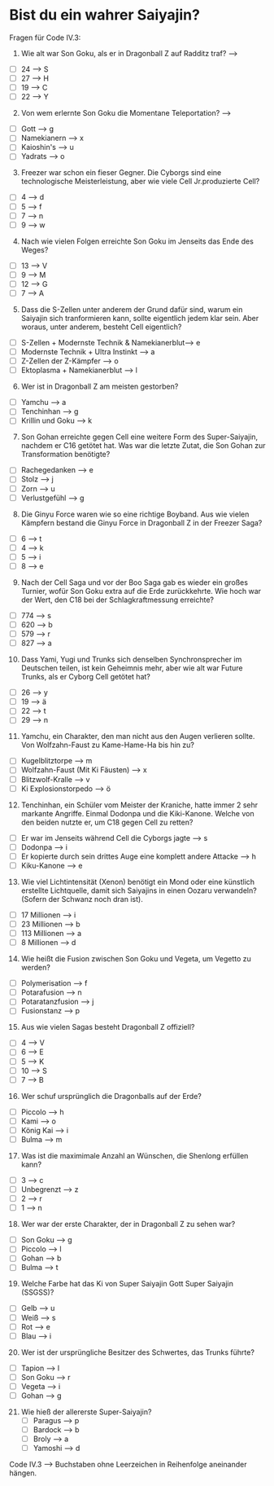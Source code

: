 <h1> Bist du ein wahrer Saiyajin? </h1>

Fragen für Code IV.3:
1. Wie alt war Son Goku, als er in Dragonball Z auf Radditz traf? -->
- [ ] 24 --> S
- [ ] 27 --> H
- [ ] 19 --> C
- [ ] 22 --> Y
2. Von wem erlernte Son Goku die Momentane Teleportation? -->
- [ ] Gott --> g
- [ ] Namekianern --> x
- [ ] Kaioshin's --> u
- [ ] Yadrats --> o
3. Freezer war schon ein fieser Gegner. Die Cyborgs sind eine technologische Meisterleistung, aber wie viele Cell Jr.produzierte Cell?
- [ ] 4 --> d
- [ ] 5 --> f
- [ ] 7 --> n
- [ ] 9 --> w
4. Nach wie vielen Folgen erreichte Son Goku im Jenseits das Ende des Weges?
- [ ] 13 --> V
- [ ] 9 --> M
- [ ] 12 --> G
- [ ] 7 --> A
5. Dass die S-Zellen unter anderem der Grund dafür sind, warum ein Saiyajin sich tranformieren kann, sollte eigentlich jedem klar sein. Aber woraus, unter anderem, besteht Cell eigentlich?
- [ ] S-Zellen + Modernste Technik & Namekianerblut--> e
- [ ] Modernste Technik + Ultra Instinkt --> a
- [ ] Z-Zellen der Z-Kämpfer --> o
- [ ] Ektoplasma + Namekianerblut --> l
6. Wer ist in Dragonball Z am meisten gestorben?
- [ ] Yamchu --> a
- [ ] Tenchinhan --> g
- [ ] Krillin und Goku --> k
7. Son Gohan erreichte gegen Cell eine weitere Form des Super-Saiyajin, nachdem er C16 getötet hat. Was war die letzte Zutat, die Son Gohan zur Transformation benötigte?
- [ ] Rachegedanken --> e 
- [ ] Stolz --> j
- [ ] Zorn --> u
- [ ] Verlustgefühl --> g
8. Die Ginyu Force waren wie so eine richtige Boyband. Aus wie vielen Kämpfern bestand die Ginyu Force in Dragonball Z in der Freezer Saga?
- [ ] 6 --> t
- [ ] 4 --> k
- [ ] 5 --> i
- [ ] 8 --> e
9. Nach der Cell Saga und vor der Boo Saga gab es wieder ein großes Turnier, wofür Son Goku extra auf die Erde zurückkehrte. Wie hoch war der Wert, den C18 bei der Schlagkraftmessung erreichte?
- [ ] 774 --> s
- [ ] 620 --> b
- [ ] 579 --> r
- [ ] 827 --> a
10. Dass Yami, Yugi und Trunks sich denselben Synchronsprecher im Deutschen teilen, ist kein Geheimnis mehr, aber wie alt war Future Trunks, als er Cyborg Cell getötet hat?
- [ ] 26 --> y
- [ ] 19 --> ä
- [ ] 22 --> t
- [ ] 29 --> n
11. Yamchu, ein Charakter, den man nicht aus den Augen verlieren sollte. Von Wolfzahn-Faust zu Kame-Hame-Ha bis hin zu?
- [ ] Kugelblitztorpe --> m
- [ ] Wolfzahn-Faust (Mit Ki Fäusten) --> x
- [ ] Blitzwolf-Kralle --> v
- [ ] Ki Explosionstorpedo --> ö

12. Tenchinhan, ein Schüler vom Meister der Kraniche, hatte immer 2 sehr markante Angriffe. Einmal Dodonpa und die Kiki-Kanone. Welche von den beiden nutzte er, um C18 gegen Cell zu retten?
- [ ] Er war im Jenseits während Cell die Cyborgs jagte --> s
- [ ] Dodonpa --> i
- [ ] Er kopierte durch sein drittes Auge eine komplett andere Attacke --> h
- [ ] Kiku-Kanone --> e
13. Wie viel Lichtintensität (Xenon) benötigt ein Mond oder eine künstlich erstellte Lichtquelle, damit sich Saiyajins in einen Oozaru verwandeln? (Sofern der Schwanz noch dran ist).
- [ ] 17 Millionen --> i
- [ ] 23 Millionen --> b
- [ ] 113 Millionen --> a
- [ ] 8 Millionen --> d
14. Wie heißt die Fusion zwischen Son Goku und Vegeta, um Vegetto zu werden?
- [ ] Polymerisation --> f
- [ ] Potarafusion --> n
- [ ] Potaratanzfusion --> j
- [ ] Fusionstanz --> p
15. Aus wie vielen Sagas besteht Dragonball Z offiziell?
- [ ] 4 --> V
- [ ] 6 --> E
- [ ] 5 --> K
- [ ] 10 --> S
- [ ] 7 --> B
16. Wer schuf ursprünglich die Dragonballs auf der Erde?
- [ ] Piccolo --> h
- [ ] Kami --> o
- [ ] König Kai --> i
- [ ] Bulma --> m
17. Was ist die maximimale Anzahl an Wünschen, die Shenlong erfüllen kann?
- [ ] 3 --> c
- [ ] Unbegrenzt --> z
- [ ] 2 --> r
- [ ] 1 --> n
18. Wer war der erste Charakter, der in Dragonball Z zu sehen war?
- [ ] Son Goku --> g
- [ ] Piccolo --> l
- [ ] Gohan --> b
- [ ] Bulma --> t
19. Welche Farbe hat das Ki von Super Saiyajin Gott Super Saiyajin (SSGSS)?
- [ ] Gelb --> u
- [ ] Weiß --> s
- [ ] Rot --> e
- [ ] Blau --> i
20. Wer ist der ursprüngliche Besitzer des Schwertes, das Trunks führte?
- [ ] Tapion --> l
- [ ] Son Goku --> r
- [ ] Vegeta --> i
- [ ] Gohan --> g

21. Wie hieß der allererste Super-Saiyajin? 
    - [ ] Paragus --> p
    - [ ] Bardock --> b
    - [ ] Broly --> a
    - [ ] Yamoshi --> d

Code IV.3 --> Buchstaben ohne Leerzeichen in Reihenfolge aneinander hängen.